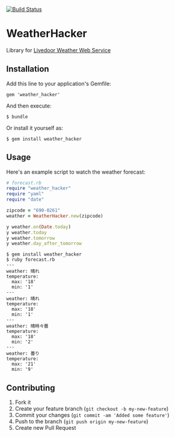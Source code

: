 [![Build Status](https://secure.travis-ci.org/r7kamura/weather_hacker.png?branch=master)](http://travis-ci.org/r7kamura/weather_hacker)

# WeatherHacker

Library for [Livedoor Weather Web Service](http://weather.livedoor.com/weather_hacks/webservice.html)

## Installation

Add this line to your application's Gemfile:

    gem 'weather_hacker'

And then execute:

    $ bundle

Or install it yourself as:

    $ gem install weather_hacker

## Usage
Here's an example script to watch the weather forecast:

```ruby
# forecast.rb
require "weather_hacker"
require "yaml"
require "date"

zipcode = "690-0261"
weather = WeatherHacker.new(zipcode)

y weather.on(Date.today)
y weather.today
y weather.tomorrow
y weather.day_after_tomorrow
```

```
$ gem install weather_hacker
$ ruby forecast.rb
---
weather: 晴れ
temperature:
  max: '18'
  min: '1'
---
weather: 晴れ
temperature:
  max: '18'
  min: '1'
---
weather: 晴時々曇
temperature:
  max: '18'
  min: '2'
---
weather: 曇り
temperature:
  max: '21'
  min: '9'
```

## Contributing

1. Fork it
2. Create your feature branch (`git checkout -b my-new-feature`)
3. Commit your changes (`git commit -am 'Added some feature'`)
4. Push to the branch (`git push origin my-new-feature`)
5. Create new Pull Request
